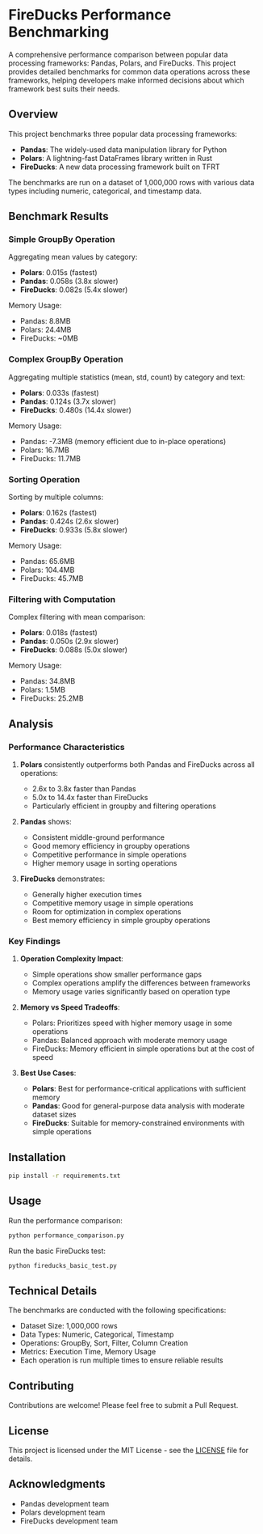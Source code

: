 # FireDucks Performance Benchmarking

A comprehensive performance comparison between popular data processing frameworks: Pandas, Polars, and FireDucks. This project provides detailed benchmarks for common data operations across these frameworks, helping developers make informed decisions about which framework best suits their needs.

## Overview

This project benchmarks three popular data processing frameworks:
- **Pandas**: The widely-used data manipulation library for Python
- **Polars**: A lightning-fast DataFrames library written in Rust
- **FireDucks**: A new data processing framework built on TFRT

The benchmarks are run on a dataset of 1,000,000 rows with various data types including numeric, categorical, and timestamp data.

## Benchmark Results

### Simple GroupBy Operation
Aggregating mean values by category:
- **Polars**: 0.015s (fastest)
- **Pandas**: 0.058s (3.8x slower)
- **FireDucks**: 0.082s (5.4x slower)

Memory Usage:
- Pandas: 8.8MB
- Polars: 24.4MB
- FireDucks: ~0MB

### Complex GroupBy Operation
Aggregating multiple statistics (mean, std, count) by category and text:
- **Polars**: 0.033s (fastest)
- **Pandas**: 0.124s (3.7x slower)
- **FireDucks**: 0.480s (14.4x slower)

Memory Usage:
- Pandas: -7.3MB (memory efficient due to in-place operations)
- Polars: 16.7MB
- FireDucks: 11.7MB

### Sorting Operation
Sorting by multiple columns:
- **Polars**: 0.162s (fastest)
- **Pandas**: 0.424s (2.6x slower)
- **FireDucks**: 0.933s (5.8x slower)

Memory Usage:
- Pandas: 65.6MB
- Polars: 104.4MB
- FireDucks: 45.7MB

### Filtering with Computation
Complex filtering with mean comparison:
- **Polars**: 0.018s (fastest)
- **Pandas**: 0.050s (2.9x slower)
- **FireDucks**: 0.088s (5.0x slower)

Memory Usage:
- Pandas: 34.8MB
- Polars: 1.5MB
- FireDucks: 25.2MB

## Analysis

### Performance Characteristics

1. **Polars** consistently outperforms both Pandas and FireDucks across all operations:
   - 2.6x to 3.8x faster than Pandas
   - 5.0x to 14.4x faster than FireDucks
   - Particularly efficient in groupby and filtering operations

2. **Pandas** shows:
   - Consistent middle-ground performance
   - Good memory efficiency in groupby operations
   - Competitive performance in simple operations
   - Higher memory usage in sorting operations

3. **FireDucks** demonstrates:
   - Generally higher execution times
   - Competitive memory usage in simple operations
   - Room for optimization in complex operations
   - Best memory efficiency in simple groupby operations

### Key Findings

1. **Operation Complexity Impact**:
   - Simple operations show smaller performance gaps
   - Complex operations amplify the differences between frameworks
   - Memory usage varies significantly based on operation type

2. **Memory vs Speed Tradeoffs**:
   - Polars: Prioritizes speed with higher memory usage in some operations
   - Pandas: Balanced approach with moderate memory usage
   - FireDucks: Memory efficient in simple operations but at the cost of speed

3. **Best Use Cases**:
   - **Polars**: Best for performance-critical applications with sufficient memory
   - **Pandas**: Good for general-purpose data analysis with moderate dataset sizes
   - **FireDucks**: Suitable for memory-constrained environments with simple operations

## Installation

```bash
pip install -r requirements.txt
```

## Usage

Run the performance comparison:
```bash
python performance_comparison.py
```

Run the basic FireDucks test:
```bash
python fireducks_basic_test.py
```

## Technical Details

The benchmarks are conducted with the following specifications:
- Dataset Size: 1,000,000 rows
- Data Types: Numeric, Categorical, Timestamp
- Operations: GroupBy, Sort, Filter, Column Creation
- Metrics: Execution Time, Memory Usage
- Each operation is run multiple times to ensure reliable results

## Contributing

Contributions are welcome! Please feel free to submit a Pull Request.

## License

This project is licensed under the MIT License - see the [LICENSE](LICENSE) file for details.

## Acknowledgments

- Pandas development team
- Polars development team
- FireDucks development team